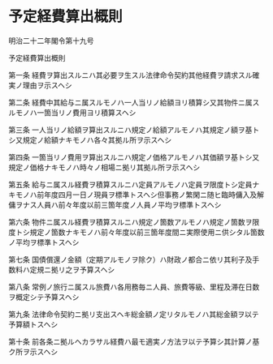# 予定経費算出概則

明治二十二年閣令第十九号

予定経費算出概則

第一条 経費ヲ算出スルニハ其必要ヲ生スル法律命令契約其他経費ヲ請求スル確実ノ理由ヲ示スヘシ

第二条 経費中其給与ニ属スルモノハ一人当リノ給額ヨリ積算シ又其物件ニ属スルモノハ一箇当リノ費用ヨリ積算スヘシ

第三条 一人当リノ給額ヲ算出スルニハ規定ノ給額アルモノハ其規定ノ額ヲ基トシ又規定ノ給額ナキモノハ各々其拠ル所ヲ示スヘシ

第四条 一箇当リノ費用ヲ算出スルニハ規定ノ価格アルモノハ其価額ヲ基トシ又規定ノ価格ナキモノハ時々ノ相場ニ拠リ其拠ル所ヲ示スヘシ

第五条 給与ニ属スル経費ヲ積算スルニハ定員アルモノハ定員ヲ限度トシ定員ナキモノハ前年度四月一日ノ現員ヲ標準トスヘシ但事務ノ繁閑ニ随ヒ臨時傭入及解傭ヲナス人員ハ前々年度以前三箇年度ノ人員ノ平均ヲ標準トスヘシ

第六条 物件ニ属スル経費ヲ積算スルニハ規定ノ箇数アルモノハ規定ノ箇数ヲ限度トシ規定ノ箇数ナキモノハ前々年度以前三箇年度間ニ実際使用ニ供シタル箇数ノ平均ヲ標準トスヘシ

第七条 国債償還ノ金額（定期アルモノヲ除ク）ハ財政ノ都合ニ依リ其利子及手数料ハ定規ニ拠リ之ヲ予算スヘシ

第八条 常例ノ旅行ニ属スル旅費ハ各用務毎ニ人員、旅費等級、里程及滞在日数ヲ概定シテ予算スヘシ

第九条 法律命令契約ニ拠リ支出スヘキ総金額ノ定リタルモノハ其総金額ヲ以テ予算額トスヘシ

第十条 前各条ニ拠ルヘカラサル経費ハ最モ適実ノ方法ヲ以テ予算シ其計算ノ基ク所ヲ示スヘシ
